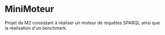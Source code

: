 # MiniMoteur
Projet de M2 consistant à réaliser un moteur de requêtes SPARQL ainsi que la réalisation d'un benchmark.
